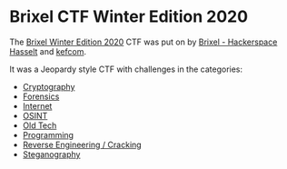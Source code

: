 # Brixel CTF Winter Edition 2020
The [Brixel Winter Edition 2020](https://ctf.brixel.space/) CTF was put on by [Brixel - Hackerspace Hasselt](https://www.brixel.be/) and [kefcom](https://twitter.com/kefcom_be).

It was a Jeopardy style CTF with challenges in the categories:
* [Cryptography](Cryptography/README.md)
* [Forensics](Forensics/README.md)
* [Internet](Internet/README.md)
* [OSINT](OSINT/README.md)
* [Old Tech](OldTech/README.md)
* [Programming](Programming/README.md)
* [Reverse Engineering / Cracking](ReverseEngineeringAndCracking/README.md)
* [Steganography](Steganography/README.md)

